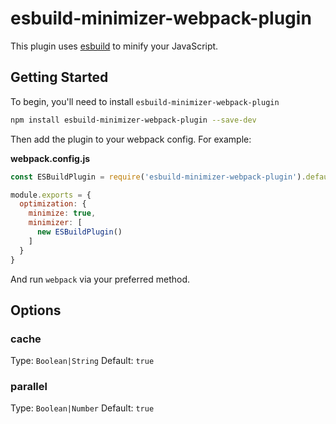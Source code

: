 # esbuild-minimizer-webpack-plugin

This plugin uses [esbuild](https://github.com/evanw/esbuild) to minify your JavaScript.


## Getting Started
To begin, you'll need to install `esbuild-minimizer-webpack-plugin`

```bash
npm install esbuild-minimizer-webpack-plugin --save-dev
```

Then add the plugin to your webpack config. For example:

**webpack.config.js**
```js
const ESBuildPlugin = require('esbuild-minimizer-webpack-plugin').default;

module.exports = {
  optimization: {
    minimize: true,
    minimizer: [
      new ESBuildPlugin()
    ]
  }
}
```

And run `webpack` via your preferred method.


## Options
### cache
Type: `Boolean|String` Default: `true`

### parallel
Type: `Boolean|Number` Default: `true`
